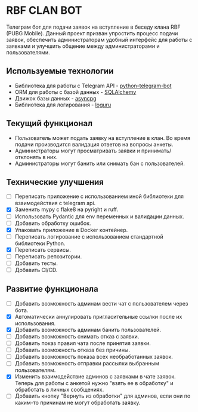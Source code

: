 # RBF CLAN BOT

Телеграм бот для подачи заявок на вступление в беседу клана RBF (PUBG Mobile). Данный проект призван упростить процесс подачи заявок, обеспечить администраторам удобный интерфейс для работы с заявками и улучшить общение между администраторами и пользователями.

## Используемые технологии

- Библиотека для работы с Telegram API - [python-telegram-bot](https://docs.python-telegram-bot.org/en/v21.0.1/)
- ORM для работы с базой данных - [SQLAlchemy](https://www.sqlalchemy.org/)
- Движок базы данных - [asyncpg](https://magicstack.github.io/asyncpg/current/)
- Библиотека для логирования - [loguru](https://loguru.readthedocs.io/en/stable/)

## Текущий функционал

- Пользователь может подать заявку на вступление в клан. Во время подачи производится валидация ответов на вопросы анкеты.
- Администраторы могут просматривать заявки и принимать/отклонять в них.
- Администраторы могут банить или снимать бан с пользователей.

## Технические улучшения

- [ ] Переписать приложение с использованием иной библиотеки для взаимодействия с telegram api.
- [x] Заменить mypy с flake8 на pyright и ruff.
- [ ] Использовать Pydantic для env переменных и валидации данных.
- [ ] Добавить обработку ошибок.
- [x] Упаковать приложение в Docker контейнер.
- [ ] Переписать логирование с использованием стандартной библиотеки Python.
- [x] Переписать сервисы.
- [ ] Переписать репозитории.
- [ ] Добавить тесты.
- [ ] Добавить CI/CD.

## Развитие функционала

- [ ] Добавить возможность админам вести чат с пользователем через бота.
- [x] Автоматически аннулировать пригласительные ссылки после их использования.
- [x] Добавить возможность админам банить пользователей.
- [ ] Добавить возможность снимать отказ с заявки.
- [ ] Добавить показ правил чата после принятия заявки.
- [ ] Добавить возможность отказа без причины.
- [ ] Добавить возможность показа всех необработанных заявок.
- [ ] Добавить возможность отправки рассылки выбранным пользователям.
- [x] Изменить взаимодействие админов с заявками в чате заявок. Теперь для работы с анкетой нужно "взять ее в обработку" и обработать в личных сообщениях.
- [ ] Добавить кнопку "Вернуть из обработки" для админов, если они по каким-то причинам не могут обработать заявку.
